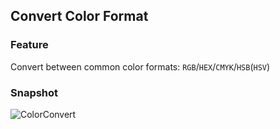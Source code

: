## Convert Color Format

### Feature

Convert between common color formats: `RGB`/`HEX`/`CMYK`/`HSB`(`HSV`)

### Snapshot

![ColorConvert](https://raw.githubusercontent.com/wiki/jiangxincode/ApkToolBoxGUI/ColorConvert_01.png)